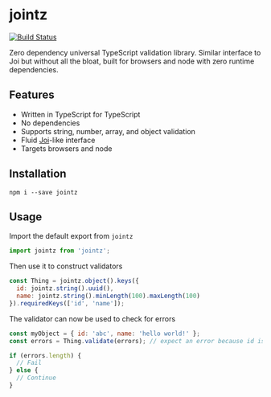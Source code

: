 # jointz
[![Build Status](https://travis-ci.org/moodysalem/jointz.svg?branch=master)](https://travis-ci.org/moodysalem/jointz)

Zero dependency universal TypeScript validation library. Similar interface to Joi but without all the bloat, built for browsers and node with zero runtime dependencies.

## Features

- Written in TypeScript for TypeScript
- No dependencies
- Supports string, number, array, and object validation
- Fluid [Joi](https://github.com/hapijs/joi)-like interface
- Targets browsers and node

## Installation
`npm i --save jointz`

## Usage
Import the default export from `jointz`

```js
import jointz from 'jointz';
``` 

Then use it to construct validators

```js
const Thing = jointz.object().keys({
  id: jointz.string().uuid(),
  name: jointz.string().minLength(100).maxLength(100)
}).requiredKeys(['id', 'name']);
```

The validator can now be used to check for errors

```js
const myObject = { id: 'abc', name: 'hello world!' };
const errors = Thing.validate(errors); // expect an error because id is not a uuid

if (errors.length) {
  // Fail
} else {
  // Continue
}
```
